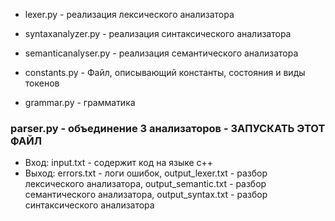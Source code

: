 * lexer.py - реализация лексического анализатора
* syntaxanalyzer.py - реализация синтаксического анализатора
* semanticanalyser.py - реализация семантического анализатора

* constants.py - Файл, описывающий константы, состояния и виды токенов
* grammar.py - грамматика

### parser.py - объединение 3 анализаторов - ЗАПУСКАТЬ ЭТОТ ФАЙЛ

* Вход: input.txt - содержит код на языке с++
* Выход: errors.txt - логи ошибок, output_lexer.txt - разбор лексического анализатора, output_semantic.txt - разбор семантического анализатора, output_syntax.txt - разбор синтаксического анализатора
